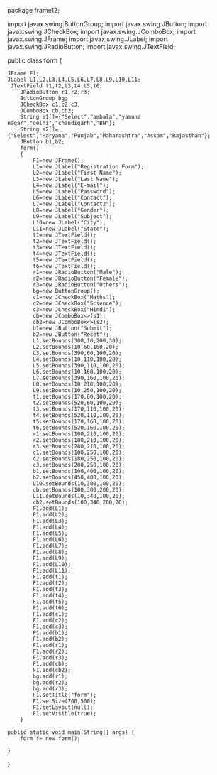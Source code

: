package frame12;

import javax.swing.ButtonGroup;
import javax.swing.JButton;
import javax.swing.JCheckBox;
import javax.swing.JComboBox;
import javax.swing.JFrame;
import javax.swing.JLabel;
import javax.swing.JRadioButton;
import javax.swing.JTextField;

public class form {
	
	JFrame F1;
	JLabel L1,L2,L3,L4,L5,L6,L7,L8,L9,L10,L11;
	 JTextField t1,t2,t3,t4,t5,t6;
	    JRadioButton r1,r2,r3;
	    ButtonGroup bg;
	    JCheckBox c1,c2,c3;
	    JComboBox cb,cb2;
	    String s1[]={"Select","ambala","yamuna nagar","delhi","chandigarh","BH"};
	    String s2[]={"Select","Haryana","Punjab","Maharashtra","Assam","Rajasthan"};
	    JButton b1,b2;
	    form()
	    {
	    	F1=new JFrame();
	        L1=new JLabel("Registration Form");
	        L2=new JLabel("First Name");
	        L3=new JLabel("Last Name");
	        L4=new JLabel("E-mail");
	        L5=new JLabel("Password");
	        L6=new JLabel("Contact");
	        L7=new JLabel("Contact2");
	        L8=new JLabel("Gender");
	        L9=new JLabel("Subject");
	        L10=new JLabel("City");
	        L11=new JLabel("State");
	        t1=new JTextField();
	        t2=new JTextField();
	        t3=new JTextField();
	        t4=new JTextField();
	        t5=new JTextField();
	        t6=new JTextField();
	        r1=new JRadioButton("Male");
	        r2=new JRadioButton("Female");
	        r3=new JRadioButton("Others");
	        bg=new ButtonGroup();
	        c1=new JCheckBox("Maths");
	        c2=new JCheckBox("Science");
	        c3=new JCheckBox("Hindi");
	        cb=new JComboBox<>(s1);
	        cb2=new JComboBox<>(s2);
	        b1=new JButton("Submit");
	        b2=new JButton("Reset");
	        L1.setBounds(300,10,200,30);
	        L2.setBounds(10,60,100,20);
	        L3.setBounds(390,60,100,20);
	        L4.setBounds(10,110,100,20);
	        L5.setBounds(390,110,100,20);
	        L6.setBounds(10,160,100,20);
	        L7.setBounds(390,160,100,20);
	        L8.setBounds(10,210,100,20);
	        L9.setBounds(10,250,100,20);
	        t1.setBounds(170,60,100,20);
	        t2.setBounds(520,60,100,20);
	        t3.setBounds(170,110,100,20);
	        t4.setBounds(520,110,100,20);
	        t5.setBounds(170,160,100,20);
	        t6.setBounds(520,160,100,20);
	        r1.setBounds(100,210,100,20);
	        r2.setBounds(180,210,100,20);
	        r3.setBounds(280,210,100,20);
	        c1.setBounds(100,250,100,20);
	        c2.setBounds(180,250,100,20);
	        c3.setBounds(280,250,100,20);
	        b1.setBounds(100,400,100,20);
	        b2.setBounds(450,400,100,20);
	        L10.setBounds(10,300,100,20);
	        cb.setBounds(100,300,200,20);
	        L11.setBounds(10,340,100,20);
	        cb2.setBounds(100,340,200,20);
	        F1.add(L1);
	        F1.add(L2);
	        F1.add(L3);
	        F1.add(L4);
	        F1.add(L5);
	        F1.add(L6);
	        F1.add(L7);
	        F1.add(L8);
	        F1.add(L9);
	        F1.add(L10);
	        F1.add(L11);
	        F1.add(t1);
	        F1.add(t2);
	        F1.add(t3);
	        F1.add(t4);
	        F1.add(t5);
	        F1.add(t6);
	        F1.add(c1);
	        F1.add(c2);
	        F1.add(c3);
	        F1.add(b1);
	        F1.add(b2);
	        F1.add(r1);
	        F1.add(r2);
	        F1.add(r3);
	        F1.add(cb);
	        F1.add(cb2);
	        bg.add(r1);
	        bg.add(r2);
	        bg.add(r3);
	        F1.setTitle("form");
	        F1.setSize(700,500);
	        F1.setLayout(null);
	        F1.setVisible(true);
	    }

	public static void main(String[] args) {
		form f= new form();

	}

}
